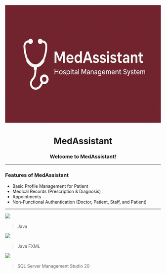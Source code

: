 <div align="center">
   <img width=1063px height=380px src="./src/assets/logo.png" />

# **MedAssistant**

### Welcome to MedAssistant!
</div>

<hr>

<h3> Features of MedAssistant </h3>

- Basic Profile Management for Patient
- Medical Records (Prescription & Diagnosis)
- Appointments
- Non-Functional Authentication (Doctor, Patient, Staff, and Patient)

<hr>

<img src="https://img.shields.io/badge/PROGRAMMING%20LANGUAGE-orange?style=for-the-badge&color=e53935" />&nbsp;

> Java

 <img src="https://img.shields.io/badge/UI-orange?style=for-the-badge&color=283593" />&nbsp;

> Java FXML

<img src="https://img.shields.io/badge/DATABASE-green?style=for-the-badge&color=2196F3" />&nbsp;

> SQL Server Management Studio 20
